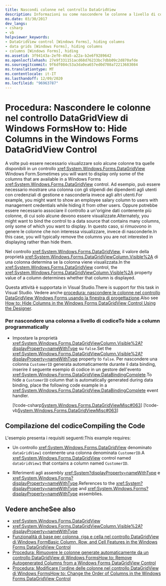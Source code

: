 ```yaml
---
title: Nascondi colonne nel controllo DataGridView
description: Informazioni su come nascondere le colonne a livello di codice nel controllo DataGridView Windows Forms impostando la proprietà DataGridViewColumn. Visible su false.
ms.date: 03/30/2017
dev_langs:
- csharp
- vb
helpviewer_keywords:
- DataGridView control [Windows Forms], hiding columns
- data grids [Windows Forms], hiding columns
- columns [Windows Forms], hiding
ms.assetid: 3f94143a-2ef0-49a5-a22a-b2e6f9289642
ms.openlocfilehash: 27e9f331151acd68d76233bc7dbb09c2d870afde
ms.sourcegitcommit: 9f6df084c53a3da0ea657ed0d708a72213683084
ms.translationtype: MT
ms.contentlocale: it-IT
ms.lasthandoff: 12/09/2020
ms.locfileid: "96963787"
---
```

# <a name="how-to-hide-columns-in-the-windows-forms-datagridview-control"></a><span data-ttu-id="ed4d7-103">Procedura: Nascondere le colonne nel controllo DataGridView di Windows Forms</span><span class="sxs-lookup"><span data-stu-id="ed4d7-103">How to: Hide Columns in the Windows Forms DataGridView Control</span></span>
<span data-ttu-id="ed4d7-104">A volte può essere necessario visualizzare solo alcune colonne tra quelle disponibili in un controllo <xref:System.Windows.Forms.DataGridView> Windows Form.</span><span class="sxs-lookup"><span data-stu-id="ed4d7-104">Sometimes you will want to display only some of the columns that are available in a Windows Forms <xref:System.Windows.Forms.DataGridView> control.</span></span> <span data-ttu-id="ed4d7-105">Ad esempio, può essere necessario mostrare una colonna con gli stipendi dei dipendenti agli utenti con credenziali di gestione e nasconderla invece agli altri utenti.</span><span class="sxs-lookup"><span data-stu-id="ed4d7-105">For example, you might want to show an employee salary column to users with management credentials while hiding it from other users.</span></span> <span data-ttu-id="ed4d7-106">Oppure potrebbe essere necessario associare il controllo a un'origine dati contenente più colonne, di cui solo alcune devono essere visualizzate.</span><span class="sxs-lookup"><span data-stu-id="ed4d7-106">Alternately, you might want to bind the control to a data source that contains many columns, only some of which you want to display.</span></span> <span data-ttu-id="ed4d7-107">In questo caso, si rimuovono in genere le colonne che non interessa visualizzare, invece di nasconderle.</span><span class="sxs-lookup"><span data-stu-id="ed4d7-107">In this case, you will typically remove the columns you are not interested in displaying rather than hide them.</span></span>  
  
 <span data-ttu-id="ed4d7-108">Nel controllo <xref:System.Windows.Forms.DataGridView>, il valore della proprietà <xref:System.Windows.Forms.DataGridViewColumn.Visible%2A> di una colonna determina se la colonna viene visualizzata.</span><span class="sxs-lookup"><span data-stu-id="ed4d7-108">In the <xref:System.Windows.Forms.DataGridView> control, the <xref:System.Windows.Forms.DataGridViewColumn.Visible%2A> property value of a column determines whether that column is displayed.</span></span>  
  
 <span data-ttu-id="ed4d7-109">Questa attività è supportata in Visual Studio.</span><span class="sxs-lookup"><span data-stu-id="ed4d7-109">There is support for this task in Visual Studio.</span></span>  <span data-ttu-id="ed4d7-110">Vedere anche [procedura: nascondere le colonne nel controllo DataGridView Windows Forms usando la finestra di progettazione](hide-columns-in-the-datagrid-using-the-designer.md).</span><span class="sxs-lookup"><span data-stu-id="ed4d7-110">Also see [How to: Hide Columns in the Windows Forms DataGridView Control Using the Designer](hide-columns-in-the-datagrid-using-the-designer.md).</span></span>  
  
### <a name="to-hide-a-column-programmatically"></a><span data-ttu-id="ed4d7-111">Per nascondere una colonna a livello di codice</span><span class="sxs-lookup"><span data-stu-id="ed4d7-111">To hide a column programmatically</span></span>  
  
- <span data-ttu-id="ed4d7-112">Impostare la proprietà <xref:System.Windows.Forms.DataGridViewColumn.Visible%2A?displayProperty=nameWithType> su `false`.</span><span class="sxs-lookup"><span data-stu-id="ed4d7-112">Set the <xref:System.Windows.Forms.DataGridViewColumn.Visible%2A?displayProperty=nameWithType> property to `false`.</span></span> <span data-ttu-id="ed4d7-113">Per nascondere una colonna `CustomerID` generata automaticamente durante il data binding, inserire il seguente esempio di codice in un gestore dell'evento <xref:System.Windows.Forms.DataGridView.DataBindingComplete>.</span><span class="sxs-lookup"><span data-stu-id="ed4d7-113">To hide a `CustomerID` column that is automatically generated during data binding, place the following code example in a <xref:System.Windows.Forms.DataGridView.DataBindingComplete> event handler.</span></span>  
  
     [!code-csharp[System.Windows.Forms.DataGridViewMisc#063](~/samples/snippets/csharp/VS_Snippets_Winforms/System.Windows.Forms.DataGridViewMisc/CS/datagridviewmisc.cs#063)]
     [!code-vb[System.Windows.Forms.DataGridViewMisc#063](~/samples/snippets/visualbasic/VS_Snippets_Winforms/System.Windows.Forms.DataGridViewMisc/VB/datagridviewmisc.vb#063)]  
  
## <a name="compiling-the-code"></a><span data-ttu-id="ed4d7-114">Compilazione del codice</span><span class="sxs-lookup"><span data-stu-id="ed4d7-114">Compiling the Code</span></span>  
 <span data-ttu-id="ed4d7-115">L'esempio presenta i requisiti seguenti:</span><span class="sxs-lookup"><span data-stu-id="ed4d7-115">This example requires:</span></span>  
  
- <span data-ttu-id="ed4d7-116">Un controllo <xref:System.Windows.Forms.DataGridView> denominato `dataGridView1` contenente una colonna denominata `CustomerID`.</span><span class="sxs-lookup"><span data-stu-id="ed4d7-116">A <xref:System.Windows.Forms.DataGridView> control named `dataGridView1` that contains a column named `CustomerID`.</span></span>  
  
- <span data-ttu-id="ed4d7-117">Riferimenti agli assembly <xref:System?displayProperty=nameWithType> e <xref:System.Windows.Forms?displayProperty=nameWithType>.</span><span class="sxs-lookup"><span data-stu-id="ed4d7-117">References to the <xref:System?displayProperty=nameWithType> and <xref:System.Windows.Forms?displayProperty=nameWithType> assemblies.</span></span>  
  
## <a name="see-also"></a><span data-ttu-id="ed4d7-118">Vedere anche</span><span class="sxs-lookup"><span data-stu-id="ed4d7-118">See also</span></span>

- <xref:System.Windows.Forms.DataGridView>
- <xref:System.Windows.Forms.DataGridViewColumn.Visible%2A?displayProperty=nameWithType>
- [<span data-ttu-id="ed4d7-119">Funzionalità di base per colonna, riga e cella nel controllo DataGridView di Windows Form</span><span class="sxs-lookup"><span data-stu-id="ed4d7-119">Basic Column, Row, and Cell Features in the Windows Forms DataGridView Control</span></span>](basic-column-row-and-cell-features-wf-datagridview-control.md)
- [<span data-ttu-id="ed4d7-120">Procedura: Rimuovere le colonne generate automaticamente da un controllo DataGridView di Windows Forms</span><span class="sxs-lookup"><span data-stu-id="ed4d7-120">How to: Remove Autogenerated Columns from a Windows Forms DataGridView Control</span></span>](remove-autogenerated-columns-from-a-wf-datagridview-control.md)
- [<span data-ttu-id="ed4d7-121">Procedura: Modificare l'ordine delle colonne nel controllo DataGridView di Windows Forms</span><span class="sxs-lookup"><span data-stu-id="ed4d7-121">How to: Change the Order of Columns in the Windows Forms DataGridView Control</span></span>](how-to-change-the-order-of-columns-in-the-windows-forms-datagridview-control.md)

